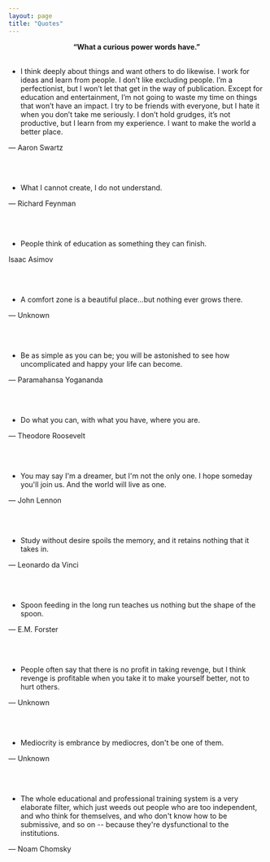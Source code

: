 ```yaml
---
layout: page
title: "Quotes"
---
```


<center><strong>“What a curious power words have.” </strong></center>

<br>

- <p>I think deeply about things and want others to do likewise. I work for ideas and learn from people. I don’t like excluding people. I’m a perfectionist, but I won’t let that get in the way of publication. Except for education and entertainment, I’m not going to waste my time on things that won’t have an impact. I try to be friends with everyone, but I hate it when you don’t take me seriously. I don’t hold grudges, it’s not productive, but I learn from my experience. I want to make the world a better place.</p>

<div class="quote-author">― Aaron Swartz</div>

<br><br>

- <p>What I cannot create, I do not understand.</p>

<div class="quote-author">― Richard Feynman</div>

<br><br>

- <p>People think of education as something they can finish.</p>

<div class="quote-author">Isaac Asimov</div>

<br><br>

- <p>A comfort zone is a beautiful place…but nothing ever grows there.</p>

<div class="quote-author">― Unknown</div>

<br><br>

- <p>Be as simple as you can be; you will be astonished to see how uncomplicated and happy your life can become.</p>

<div class="quote-author">― Paramahansa Yogananda</div>

<br><br>

- <p>Do what you can, with what you have, where you are.</p>

<div class="quote-author">― Theodore Roosevelt</div>

<br><br>

- <p>You may say I'm a dreamer, but I'm not the only one. I hope someday you'll join us. And the world will live as one.</p>

<div class="quote-author">― John Lennon</div>

<br><br>

- <p>Study without desire spoils the memory, and it retains nothing that it takes in.</p>

<div class="quote-author">― Leonardo da Vinci</div>

<br><br>

- <p>Spoon feeding in the long run teaches us nothing but the shape of the spoon.</p>

<div class="quote-author">― E.M. Forster</div>

<br><br>

- <p>People often say that there is no profit in taking revenge, but I think revenge is profitable when you take it to make yourself better, not to hurt others.</p>

<div class="quote-author">― Unknown</div>

<br><br>

- <p>Mediocrity is embrance by mediocres, don't be one of them.</p>

<div class="quote-author">― Unknown</div>

<br><br>

- <p>The whole educational and professional training system is a very elaborate filter, which just weeds out people who are too independent, and who think for themselves, and who don't know how to be submissive, and so on -- because they're dysfunctional to the institutions.</p>

<div class="quote-author">― Noam Chomsky</div>
